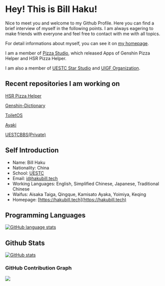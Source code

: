 # Hey! This is Bill Haku!

Nice to meet you and welcome to my Github Profile. Here you can find a brief interview of myself
in the following points. I am always eagering to make friends with everyone and feel free to
contact with me with all topics.

For detail informations about myself, you can see it on [my homepage](https://hakubill.tech/post/about_me/).

I am a member of [Pizza Studio](https://github.com/pizza-studio), which released Apps of Genshin Pizza Helper and HSR Pizza Helper.

I am also a member of [UESTC Star Studio](https://github.com/UESTC-star-studio-ios) and [UIGF Organization](https://github.com/UIGF-org).

## Recent repositories I am working on

[HSR Pizza Helper](https://github.com/pizza-studio/hsrpizzahelper)

[Genshin-Dictionary](https://github.com/Bill-Haku/genshin-langdata)

[ToiletOS](https://github.com/Bill-Haku/toiletos)

[Ayaki](https://github.com/Bill-Haku/AyakiBot)

[UESTCBBS(Private)](https://github.com/UESTC-star-studio-ios/UESTCBBS)

## Self Introduction

- Name: Bill Haku
- Nationality: China
- School: [UESTC](https://www.uestc.edu.cn)
- Email: [i@hakubill.tech](mailto:i@hakubill.tech)
- Working Languages: English, Simplified Chinese, Japanese, Traditional Chinese
- Waifus: Aisaka Taiga, Qingque, Kamisato Ayaka, Yoimiya, Keqing
- Homepage: [https://hakubill.tech](https://hakubill.tech)

## Programming Languages

[![GitHub language stats](https://github-readme-stats.vercel.app/api/top-langs/?username=Bill-Haku)](https://github.com/Bill-Haku)

## Github Stats

[![GitHub stats](https://github-readme-stats.vercel.app/api?username=Bill-Haku&show_icons=true)](https://github.com/Bill-Haku)

### GitHub Contribution Graph

<img src="https://ghchart.rshah.org/Bill-Haku" />
